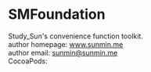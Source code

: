 # SMFoundation
Study_Sun's convenience function toolkit.  
author homepage: www.sunmin.me  
author email: sunmin@sunmin.me  
CocoaPods:  
